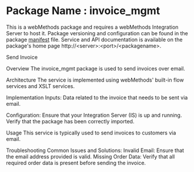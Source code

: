 # Package Name : invoice_mgmt
This is a webMethods package and requires a webMethods Integration Server to host it. Package versioning and configuration can be found in the package [manifest](./invoice_mgmt/manifest.v3) file. Service and API documentation is available on the package's home page http://&lt;server&gt;:&lt;port&gt;/&lt;packagename>.

Send Invoice

Overview The invoice_mgmt package is used to send invoices over email.

Architecture The service is implemented using webMethods' built-in flow services and XSLT services.

Implementation Inputs: Data related to the invoice that needs to be sent via email.

Configuration: Ensure that your Integration Server (IS) is up and running. Verify that the package has been correctly imported.

Usage This service is typically used to send invoices to customers via email.

Troubleshooting Common Issues and Solutions: Invalid Email: Ensure that the email address provided is valid. Missing Order Data: Verify that all required order data is present before sending the invoice.
